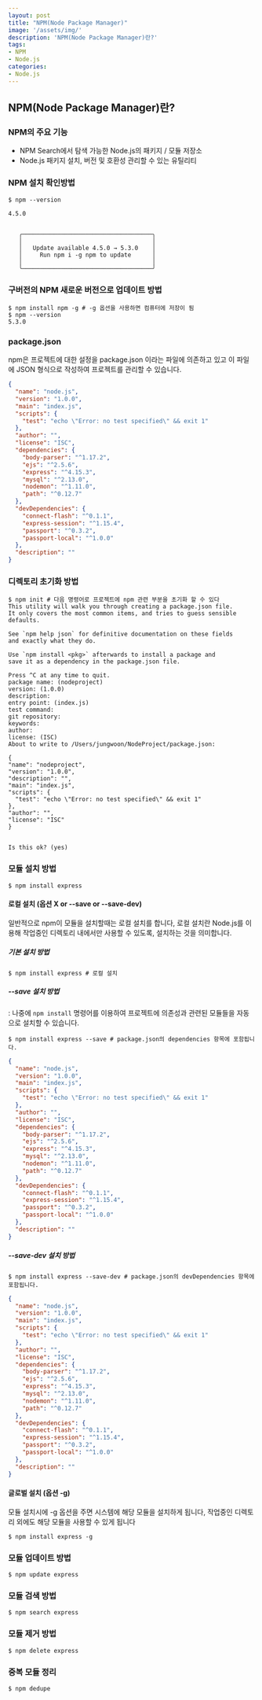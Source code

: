 ```yaml
---
layout: post
title: "NPM(Node Package Manager)"
image: '/assets/img/'
description: 'NPM(Node Package Manager)란?'
tags:
- NPM
- Node.js
categories:
- Node.js
---
```


## NPM(Node Package Manager)란?

### NPM의 주요 기능
- NPM Search에서 탐색 가능한 Node.js의 패키지 / 모듈 저장소
- Node.js 패키지 설치, 버전 및 호환성 관리할 수 있는 유틸리티

### NPM 설치 확인방법

```
$ npm --version

4.5.0


   ╭─────────────────────────────────────╮
   │                                     │
   │   Update available 4.5.0 → 5.3.0    │
   │     Run npm i -g npm to update      │
   │                                     │
   ╰─────────────────────────────────────╯

```

### 구버전의 NPM 새로운 버전으로 업데이트 방법

```
$ npm install npm -g # -g 옵션을 사용하면 컴퓨터에 저장이 됨
$ npm --version
5.3.0
```

### package.json
npm은 프로젝트에 대한 설정을 package.json 이라는 파일에 의존하고 있고 이 파일에 JSON 형식으로 작성하여 프로젝트를 관리할 수 있습니다.

```json
{
  "name": "node.js",
  "version": "1.0.0",
  "main": "index.js",
  "scripts": {
    "test": "echo \"Error: no test specified\" && exit 1"
  },
  "author": "",
  "license": "ISC",
  "dependencies": {
    "body-parser": "^1.17.2",
    "ejs": "^2.5.6",
    "express": "^4.15.3",
    "mysql": "^2.13.0",
    "nodemon": "^1.11.0",
    "path": "^0.12.7"
  },
  "devDependencies": {
    "connect-flash": "^0.1.1",
    "express-session": "^1.15.4",
    "passport": "^0.3.2",
    "passport-local": "^1.0.0"
  },
  "description": ""
}
```


### 디렉토리 초기화 방법

```
$ npm init # 다음 명령어로 프로젝트에 npm 관련 부분을 초기화 할 수 있다
This utility will walk you through creating a package.json file.
It only covers the most common items, and tries to guess sensible defaults.

See `npm help json` for definitive documentation on these fields
and exactly what they do.

Use `npm install <pkg>` afterwards to install a package and
save it as a dependency in the package.json file.

Press ^C at any time to quit.
package name: (nodeproject) 
version: (1.0.0) 
description: 
entry point: (index.js) 
test command: 
git repository: 
keywords: 
author: 
license: (ISC) 
About to write to /Users/jungwoon/NodeProject/package.json:

{
"name": "nodeproject",
"version": "1.0.0",
"description": "",
"main": "index.js",
"scripts": {
  "test": "echo \"Error: no test specified\" && exit 1"
},
"author": "",
"license": "ISC"
}


Is this ok? (yes)
```

### 모듈 설치 방법
```
$ npm install express
```

#### 로컬 설치 (옵션 X or --save or --save-dev)

일반적으로 npm이 모듈을 설치할때는 로컬 설치를 합니다, 로컬 설치란 Node.js를 이용해 작업중인 디렉토리 내에서만 사용할 수 있도록, 설치하는 것을 의미합니다.

##### 기본 설치 방법

```
$ npm install express # 로컬 설치
```

##### --save 설치 방법
: 나중에 `npm install` 명령어를 이용하여 프로젝트에 의존성과 관련된 모듈들을 자동으로 설치할 수 있습니다.

```
$ npm install express --save # package.json의 dependencies 항목에 포함됩니다.
```

```json
{
  "name": "node.js",
  "version": "1.0.0",
  "main": "index.js",
  "scripts": {
    "test": "echo \"Error: no test specified\" && exit 1"
  },
  "author": "",
  "license": "ISC",
  "dependencies": {
    "body-parser": "^1.17.2",
    "ejs": "^2.5.6",
    "express": "^4.15.3",
    "mysql": "^2.13.0",
    "nodemon": "^1.11.0",
    "path": "^0.12.7"
  },
  "devDependencies": {
    "connect-flash": "^0.1.1",
    "express-session": "^1.15.4",
    "passport": "^0.3.2",
    "passport-local": "^1.0.0"
  },
  "description": ""
}

```

##### --save-dev 설치 방법

```
$ npm install express --save-dev # package.json의 devDependencies 항목에 포함됩니다.
```

```json
{
  "name": "node.js",
  "version": "1.0.0",
  "main": "index.js",
  "scripts": {
    "test": "echo \"Error: no test specified\" && exit 1"
  },
  "author": "",
  "license": "ISC",
  "dependencies": {
    "body-parser": "^1.17.2",
    "ejs": "^2.5.6",
    "express": "^4.15.3",
    "mysql": "^2.13.0",
    "nodemon": "^1.11.0",
    "path": "^0.12.7"
  },
  "devDependencies": {
    "connect-flash": "^0.1.1",
    "express-session": "^1.15.4",
    "passport": "^0.3.2",
    "passport-local": "^1.0.0"
  },
  "description": ""
}

```

#### 글로벌 설치 (옵션 -g)

모듈 설치시에 -g 옵션을 주면 시스템에 해당 모듈을 설치하게 됩니다, 작업중인 디렉토리 외에도 해당 모듈을 사용할 수 있게 됩니다

```
$ npm install express -g
```


### 모듈 업데이트 방법
```
$ npm update express
```

### 모듈 검색 방법
```
$ npm search express
```

### 모듈 제거 방법
```
$ npm delete express
```

### 중복 모듈 정리
```
$ npm dedupe
```